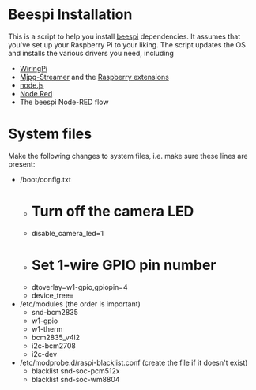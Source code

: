 # Beespi Installation
This is a script to help you install [beespi](http://beespi.mybluemix.net)
dependencies. It assumes that you've set up your Raspberry Pi to your liking.
The script updates the OS and installs the various drivers you need, including
* [WiringPi](http://wiringpi.com/)
* [Mjpg-Streamer](http://sourceforge.net/projects/mjpg-streamer/) and the [Raspberry extensions](https://github.com/jacksonliam/mjpg-streamer)
* [node.js](https://nodejs.org/)
* [Node Red](http://nodered.org/)
* The beespi Node-RED flow

# System files
Make the following changes to system files, i.e. make sure these lines
are present:
* /boot/config.txt
  * # Turn off the camera LED
  * disable_camera_led=1
  * # Set 1-wire GPIO pin number
  * dtoverlay=w1-gpio,gpiopin=4
  * device_tree=
* /etc/modules (the order is important)
  * snd-bcm2835
  * w1-gpio
  * w1-therm
  * bcm2835_v4l2
  * i2c-bcm2708
  * i2c-dev
* /etc/modprobe.d/raspi-blacklist.conf (create the file if it doesn't exist)
  * blacklist snd-soc-pcm512x
  * blacklist snd-soc-wm8804
